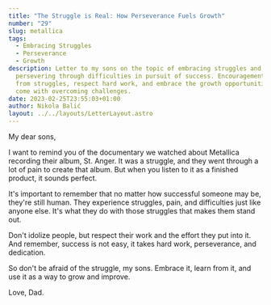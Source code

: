 ```yaml
---
title: "The Struggle is Real: How Perseverance Fuels Growth"
number: "29"
slug: metallica
tags:
  - Embracing Struggles
  - Perseverance
  - Growth
description: Letter to my sons on the topic of embracing struggles and
  persevering through difficulties in pursuit of success. Encouragement to learn
  from struggles, respect hard work, and embrace the growth opportunities that
  come with overcoming challenges.
date: 2023-02-25T23:55:03+01:00
author: Nikola Balić
layout: ../../layouts/LetterLayout.astro
---
```

My dear sons,

I want to remind you of the documentary we watched about Metallica recording their album, St. Anger. It was a struggle, and they went through a lot of pain to create that album. But when you listen to it as a finished product, it sounds perfect.

It's important to remember that no matter how successful someone may be, they're still human. They experience struggles, pain, and difficulties just like anyone else. It's what they do with those struggles that makes them stand out.

Don't idolize people, but respect their work and the effort they put into it. And remember, success is not easy, it takes hard work, perseverance, and dedication.

So don't be afraid of the struggle, my sons. Embrace it, learn from it, and use it as a way to grow and improve.

Love, Dad.